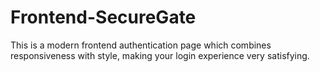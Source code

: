 # Frontend-SecureGate
This is a modern frontend authentication page which combines responsiveness with style, making your login experience very satisfying. 
